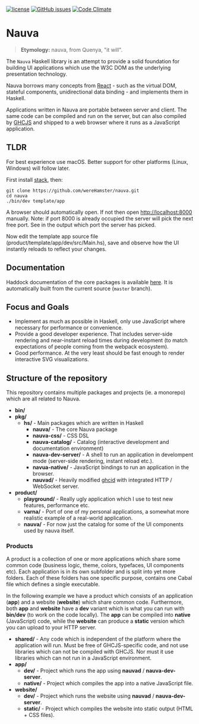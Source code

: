 [![license](https://img.shields.io/github/license/wereHamster/nauva.svg?style=flat-square)]() [![GitHub issues](https://img.shields.io/github/issues/wereHamster/nauva.svg?style=flat-square&label=GitHub+–+Issues)]() [![Code Climate](https://img.shields.io/codeclimate/issues/github/wereHamster/nauva.svg?style=flat-square&label=Code+Climate+–+Issues)]()

# Nauva

> **Etymology:** nauva, from Quenya, "it will".

The `Nauva` Haskell library is an attempt to provide a solid foundation for
building UI applications which use the W3C DOM as the underlying presentation
technology.

Nauva borrows many concepts from [React][react] - such as the virtual DOM,
stateful components, unidirectional data binding - and implements them in Haskell.

Applications written in Nauva are portable between server and client. The same
code can be compiled and run on the server, but can also compiled by [GHCJS]
and shipped to a web browser where it runs as a JavaScript application.


## TLDR

For best experience use macOS. Better support for other platforms (Linux, Windows)
will follow later.

First install [stack], then:

    git clone https://github.com/wereHamster/nauva.git
    cd nauva
    ./bin/dev template/app

A browser should automatically open. If not then open [http://localhost:8000](http://localhost:8000)
manually. Note: if port 8000 is already occupied the server will pick the next
free port. See in the output which port the server has picked.

Now edit the template app source file (product/template/app/dev/src/Main.hs),
save and observe how the UI instantly reloads to reflect your changes.


## Documentation

Haddock documentation of the core packages is available [here][nvdocs].
It is automatically built from the current source (`master` branch).


## Focus and Goals

 - Implement as much as possible in Haskell, only use JavaScript where
   necessary for performance or convenience.
 - Provide a good developer experience. That includes server-side
   rendering and near-instant reload times during development (to
   match expectations of people coming from the webpack ecosystem).
 - Good performance. At the very least should be fast enough to render
   interactive SVG visualizations.


## Structure of the repository

This repository contains multiple packages and projects (ie. a monorepo) which
are all related to Nauva.

 - **bin/**
 - **pkg/**
   - **hs/** - Main packages which are written in Haskell
     - **nauva/** - The core Nauva package
     - **nauva-css/** - CSS DSL
     - **nauva-catalog/** - Catalog (interactive development and documentation environment)
     - **nauva-dev-server/** - A shell to run an application in develompent mode
       (server-side rendering, instant reload etc.).
     - **navua-native/** - JavaScript bindings to run an application in the browser.
     - **nauvad/** - Heavily modified [ghcid] with integrated HTTP / WebSocket server.
 - **product/**
   - **playground/** - Really ugly application which I use to test new features, performance etc.
   - **varna/** - Port of one of my personal applications, a somewhat more realistic example of a real-world application.
   - **nauva/** - For now just the catalog for some of the UI components used by nauva itself.


### Products

A product is a collection of one or more applications which share some common code
(business logic, theme, colors, typefaces, UI components etc). Each application is
in its own subfolder and is split into yet more folders. Each of these folders has
one specific purpose, contains one Cabal file which defines a single executable.

In the following example we have a product which consists of an application (**app**)
and a website (**website**) which share common code. Furthermore, both **app** and
**website** have a **dev** variant which is what you can run with **bin/dev**
(to work on the code locally). The **app** can be compiled into **native**
(JavaScript) code, while the **website** can produce a **static** version which
you can upload to your HTTP server.

 - **shared/** - Any code which is independent of the platform where the application will run.
   Must be free of GHCJS-specific code, and not use libraries which can not be compiled with
   GHCJS. Nor must it use libraries which can not run in a JavaScript environment.
 - **app/**
   - **dev/** - Project which runs the app using **nauvad** / **nauva-dev-server**.
   - **native/** - Project which compiles the app into a native JavaScript file.
 - **website/**
   - **dev/** - Project which runs the website using **nauvad** / **nauva-dev-server**.
   - **static/** - Project which compiles the website into static output (HTML + CSS files).


[react]: https://facebook.github.io/react
[GHCJS]: https://github.com/ghcjs/ghcjs
[stack]: https://github.com/commercialhaskell/stack
[ghcid]: https://github.com/ndmitchell/ghcid
[nvdocs]: https://storage.googleapis.com/nvdocs/latest/index.html
